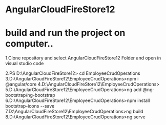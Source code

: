 # AngularCloudFireStore12

# build and run the project on  computer..

1.Clone repository and select AngularCloudFireStore12 Folder and open in visual studio code

2.PS D:\AngularCloudFireStore12> cd EmployeeCrudOperations   
3.D:\AngularCloudFireStore12\EmployeeCrudOperations>npm i @angular/core
4.D:\AngularCloudFireStore12\EmployeeCrudOperations>
5.D:\AngularCloudFireStore12\EmployeeCrudOperations>ng add @ng-bootstrap/ng-bootstrap
6.D:\AngularCloudFireStore12\EmployeeCrudOperations>npm install bootstrap-icons --save
7.D:\AngularCloudFireStore12\EmployeeCrudOperations>ng build
8.D:\AngularCloudFireStore12\EmployeeCrudOperations>ng serve
